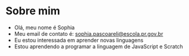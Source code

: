 # Sobre mim
- Olá, meu nome é Sophia
- Meu email de contato é: sophia.pascoareli@escola.pr.gov.br
- Eu estou interessada em aprender novas linguagens 
- Estou aprendendo a programar a linguagem de JavaScript e Scratch


<!---
strassacapasop/strassacapasop is a ✨ special ✨ repository because its `README.md` (this file) appears on your GitHub profile.
You can click the Preview link to take a look at your changes.
--->
